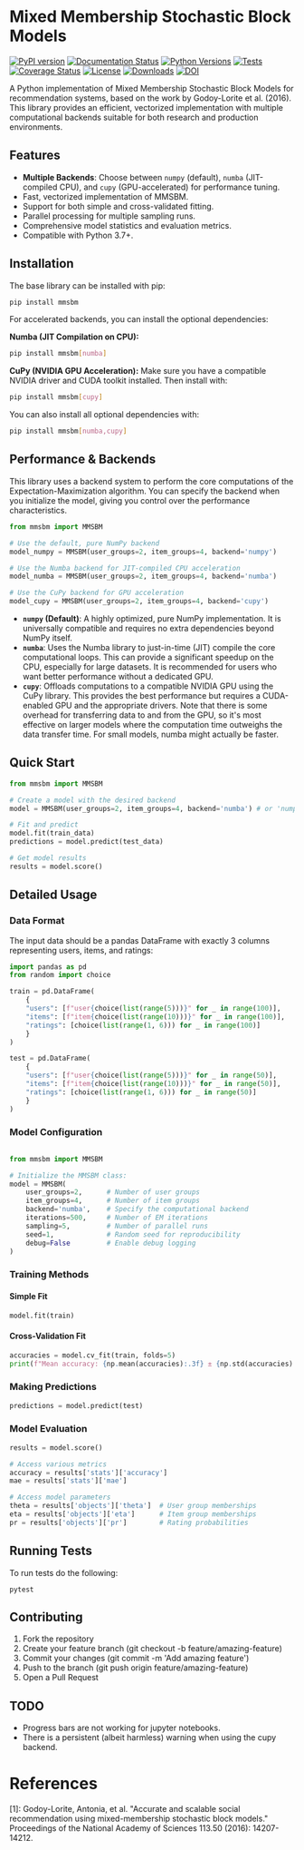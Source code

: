# Mixed Membership Stochastic Block Models

[![PyPI version](https://badge.fury.io/py/mmsbm.svg)](https://badge.fury.io/py/mmsbm)
[![Documentation Status](https://readthedocs.org/projects/mmsbm-docs/badge/?version=latest)](https://mmsbm-docs.readthedocs.io/en/latest/?badge=latest)
[![Python Versions](https://img.shields.io/pypi/pyversions/mmsbm.svg)](https://pypi.org/project/mmsbm/)
[![Tests](https://github.com/eudald-seeslab/mmsbm/actions/workflows/tests.yml/badge.svg)](https://github.com/eudald-seeslab/mmsbm/actions/workflows/tests.yml)
[![Coverage Status](https://coveralls.io/repos/github/eudald-seeslab/mmsbm/badge.svg?branch=main)](https://coveralls.io/github/eudald-seeslab/mmsbm?branch=main)
[![License](https://img.shields.io/badge/License-BSD_3--Clause-blue.svg)](https://opensource.org/licenses/BSD-3-Clause)
[![Downloads](https://pepy.tech/badge/mmsbm)](https://pepy.tech/project/mmsbm)
[![DOI](https://zenodo.org/badge/DOI/10.5281/zenodo.15011623.svg)](https://doi.org/10.5281/zenodo.15011623)

A Python implementation of Mixed Membership Stochastic Block Models for recommendation systems, based on the work by Godoy-Lorite et al. (2016). This library provides an efficient, vectorized implementation with multiple computational backends suitable for both research and production environments.

## Features

- **Multiple Backends**: Choose between `numpy` (default), `numba` (JIT-compiled CPU), and `cupy` (GPU-accelerated) for performance tuning.
- Fast, vectorized implementation of MMSBM.
- Support for both simple and cross-validated fitting.
- Parallel processing for multiple sampling runs.
- Comprehensive model statistics and evaluation metrics.
- Compatible with Python 3.7+.

## Installation

The base library can be installed with pip:
```bash
pip install mmsbm
```

For accelerated backends, you can install the optional dependencies:

**Numba (JIT Compilation on CPU):**
```bash
pip install mmsbm[numba]
```

**CuPy (NVIDIA GPU Acceleration):**
Make sure you have a compatible NVIDIA driver and CUDA toolkit installed. Then install with:
```bash
pip install mmsbm[cupy]
```

You can also install all optional dependencies with:
```bash
pip install mmsbm[numba,cupy]
```

## Performance & Backends

This library uses a backend system to perform the core computations of the Expectation-Maximization algorithm. You can specify the backend when you initialize the model, giving you control over the performance characteristics.

```python
from mmsbm import MMSBM

# Use the default, pure NumPy backend
model_numpy = MMSBM(user_groups=2, item_groups=4, backend='numpy')

# Use the Numba backend for JIT-compiled CPU acceleration
model_numba = MMSBM(user_groups=2, item_groups=4, backend='numba')

# Use the CuPy backend for GPU acceleration
model_cupy = MMSBM(user_groups=2, item_groups=4, backend='cupy')
```

- **`numpy` (Default)**: A highly optimized, pure NumPy implementation. It is universally compatible and requires no extra dependencies beyond NumPy itself.
- **`numba`**: Uses the Numba library to just-in-time (JIT) compile the core computational loops. This can provide a significant speedup on the CPU, especially for large datasets. It is recommended for users who want better performance without a dedicated GPU.
- **`cupy`**: Offloads computations to a compatible NVIDIA GPU using the CuPy library. This provides the best performance but requires a CUDA-enabled GPU and the appropriate drivers. Note that there is some overhead for transferring data to and from the GPU, so it's most effective on larger models where the computation time outweighs the data transfer time. For small models, numba might actually be faster.


## Quick Start

```python
from mmsbm import MMSBM

# Create a model with the desired backend
model = MMSBM(user_groups=2, item_groups=4, backend='numba') # or 'numpy', 'cupy'

# Fit and predict
model.fit(train_data)
predictions = model.predict(test_data)

# Get model results
results = model.score()
```
## Detailed Usage

### Data Format

The input data should be a pandas DataFrame with exactly 3 columns representing users, items, and ratings:

```python
import pandas as pd
from random import choice

train = pd.DataFrame(
    {
    "users": [f"user{choice(list(range(5)))}" for _ in range(100)],
    "items": [f"item{choice(list(range(10)))}" for _ in range(100)],
    "ratings": [choice(list(range(1, 6))) for _ in range(100)]
    }
)

test = pd.DataFrame(
    {
    "users": [f"user{choice(list(range(5)))}" for _ in range(50)],
    "items": [f"item{choice(list(range(10)))}" for _ in range(50)],
    "ratings": [choice(list(range(1, 6))) for _ in range(50)]
    }
)

```

### Model Configuration

```python

from mmsbm import MMSBM

# Initialize the MMSBM class:
model = MMSBM(
    user_groups=2,      # Number of user groups
    item_groups=4,      # Number of item groups
    backend='numba',    # Specify the computational backend
    iterations=500,     # Number of EM iterations
    sampling=5,         # Number of parallel runs
    seed=1,             # Random seed for reproducibility
    debug=False         # Enable debug logging
)
```

### Training Methods

#### Simple Fit

```python
model.fit(train)
```

#### Cross-Validation Fit

```python
accuracies = model.cv_fit(train, folds=5)
print(f"Mean accuracy: {np.mean(accuracies):.3f} ± {np.std(accuracies):.3f}")
```

### Making Predictions

```python
predictions = model.predict(test)
```

### Model Evaluation

```python
results = model.score()

# Access various metrics
accuracy = results['stats']['accuracy']
mae = results['stats']['mae']

# Access model parameters
theta = results['objects']['theta']  # User group memberships
eta = results['objects']['eta']      # Item group memberships
pr = results['objects']['pr']        # Rating probabilities
```

## Running Tests

To run tests do the following:

```
pytest
```


## Contributing

1. Fork the repository
2. Create your feature branch (git checkout -b feature/amazing-feature)
3. Commit your changes (git commit -m 'Add amazing feature')
4. Push to the branch (git push origin feature/amazing-feature)
5. Open a Pull Request

## TODO

- Progress bars are not working for jupyter notebooks.
- There is a persistent (albeit harmless) warning when using the cupy backend.


# References
[1]: Godoy-Lorite, Antonia, et al. "Accurate and scalable social recommendation 
using mixed-membership stochastic block models." Proceedings of the National 
Academy of Sciences 113.50 (2016): 14207-14212.